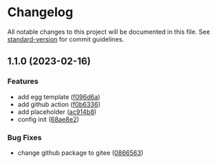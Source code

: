 # Changelog

All notable changes to this project will be documented in this file. See [standard-version](https://github.com/conventional-changelog/standard-version) for commit guidelines.

## 1.1.0 (2023-02-16)


### Features

* add egg template ([f096d6a](https://github.com/duiyuan/kaas-init-config/commit/f096d6adb71eb80d6f0aec0ce2b5aca089e1ca1d))
* add github action ([f0b6336](https://github.com/duiyuan/kaas-init-config/commit/f0b633668736e4993f797e03e6eac82ef4031ab7))
* add placeholder ([ac914b8](https://github.com/duiyuan/kaas-init-config/commit/ac914b8156ea71e162e52c2e7f1d4294406c80e0))
* config init ([68ae8e2](https://github.com/duiyuan/kaas-init-config/commit/68ae8e2de12354903b877af9c8ebee53480a4336))


### Bug Fixes

* change github package to gitee ([0866563](https://github.com/duiyuan/kaas-init-config/commit/0866563df7645adbf23917b84c48a0409ad4ffa5))
